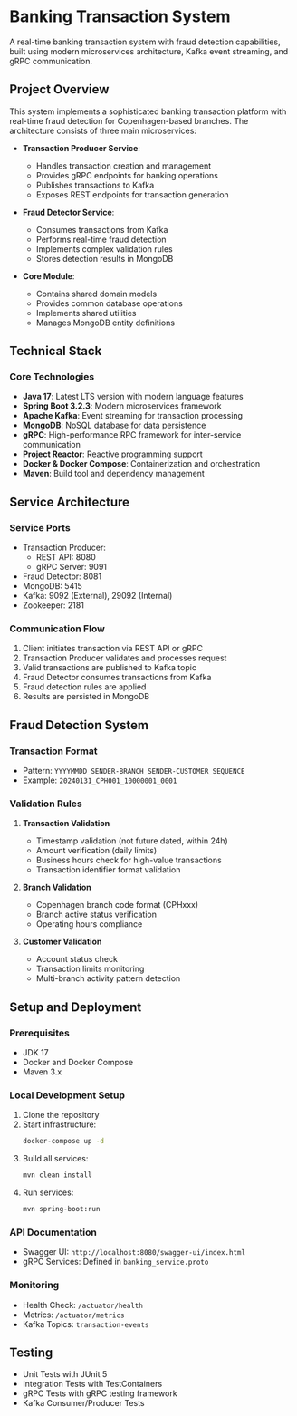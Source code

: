 # Banking Transaction System

A real-time banking transaction system with fraud detection capabilities, built using modern microservices architecture, Kafka event streaming, and gRPC communication.

## Project Overview

This system implements a sophisticated banking transaction platform with real-time fraud detection for Copenhagen-based branches. The architecture consists of three main microservices:

- **Transaction Producer Service**: 
  - Handles transaction creation and management
  - Provides gRPC endpoints for banking operations
  - Publishes transactions to Kafka
  - Exposes REST endpoints for transaction generation

- **Fraud Detector Service**: 
  - Consumes transactions from Kafka
  - Performs real-time fraud detection
  - Implements complex validation rules
  - Stores detection results in MongoDB

- **Core Module**: 
  - Contains shared domain models
  - Provides common database operations
  - Implements shared utilities
  - Manages MongoDB entity definitions

## Technical Stack

### Core Technologies
- **Java 17**: Latest LTS version with modern language features
- **Spring Boot 3.2.3**: Modern microservices framework
- **Apache Kafka**: Event streaming for transaction processing
- **MongoDB**: NoSQL database for data persistence
- **gRPC**: High-performance RPC framework for inter-service communication
- **Project Reactor**: Reactive programming support
- **Docker & Docker Compose**: Containerization and orchestration
- **Maven**: Build tool and dependency management

## Service Architecture

### Service Ports
- Transaction Producer: 
  - REST API: 8080
  - gRPC Server: 9091
- Fraud Detector: 8081
- MongoDB: 5415
- Kafka: 9092 (External), 29092 (Internal)
- Zookeeper: 2181

### Communication Flow
1. Client initiates transaction via REST API or gRPC
2. Transaction Producer validates and processes request
3. Valid transactions are published to Kafka topic
4. Fraud Detector consumes transactions from Kafka
5. Fraud detection rules are applied
6. Results are persisted in MongoDB

## Fraud Detection System

### Transaction Format
- Pattern: `YYYYMMDD_SENDER-BRANCH_SENDER-CUSTOMER_SEQUENCE`
- Example: `20240131_CPH001_10000001_0001`

### Validation Rules

1. **Transaction Validation**
   - Timestamp validation (not future dated, within 24h)
   - Amount verification (daily limits)
   - Business hours check for high-value transactions
   - Transaction identifier format validation

2. **Branch Validation**
   - Copenhagen branch code format (CPHxxx)
   - Branch active status verification
   - Operating hours compliance

3. **Customer Validation**
   - Account status check
   - Transaction limits monitoring
   - Multi-branch activity pattern detection

## Setup and Deployment

### Prerequisites
- JDK 17
- Docker and Docker Compose
- Maven 3.x

### Local Development Setup
1. Clone the repository
2. Start infrastructure:
   ```bash
   docker-compose up -d
   ```
3. Build all services:
   ```bash
   mvn clean install
   ```
4. Run services:
   ```bash
   mvn spring-boot:run
   ```

### API Documentation
- Swagger UI: `http://localhost:8080/swagger-ui/index.html`
- gRPC Services: Defined in `banking_service.proto`

### Monitoring
- Health Check: `/actuator/health`
- Metrics: `/actuator/metrics`
- Kafka Topics: `transaction-events`

## Testing
- Unit Tests with JUnit 5
- Integration Tests with TestContainers
- gRPC Tests with gRPC testing framework
- Kafka Consumer/Producer Tests
